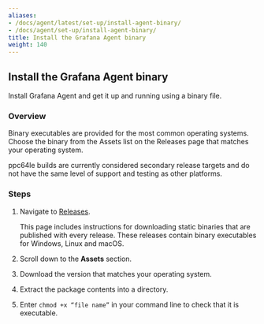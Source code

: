 ```yaml
---
aliases:
- /docs/agent/latest/set-up/install-agent-binary/
- /docs/agent/set-up/install-agent-binary/
title: Install the Grafana Agent binary
weight: 140
---
```


## Install the Grafana Agent binary

Install Grafana Agent and get it up and running using a binary file. 

### Overview
Binary executables are provided for the most common operating systems. Choose the binary from the Assets list on the Releases page that matches your operating system. 

ppc64le builds are currently considered secondary release targets and do not have the same level of support and testing as other platforms.

### Steps

1. Navigate to [Releases](https://github.com/grafana/agent/releases).
   
   This page includes instructions for downloading static binaries that are published with every release. These releases contain binary executables for Windows, Linux and macOS.

1. Scroll down to the **Assets** section.
1. Download the version that matches your operating system.
1. Extract the package contents into a directory.
1. Enter `chmod +x “file name”` in your command line to check that it is executable.






